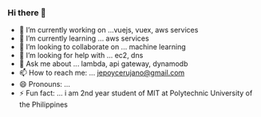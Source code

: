 ### Hi there 👋

- 🔭 I’m currently working on ...vuejs, vuex, aws services
- 🌱 I’m currently learning ... aws services
- 👯 I’m looking to collaborate on ... machine learning
- 🤔 I’m looking for help with ... ec2, dns
- 💬 Ask me about ... lambda, api gateway, dynamodb
- 📫 How to reach me: ... jepoycerujano@gmail.com
- 😄 Pronouns: ...
- ⚡ Fun fact: ... i am 2nd year student of MIT at Polytechnic University of the Philippines

